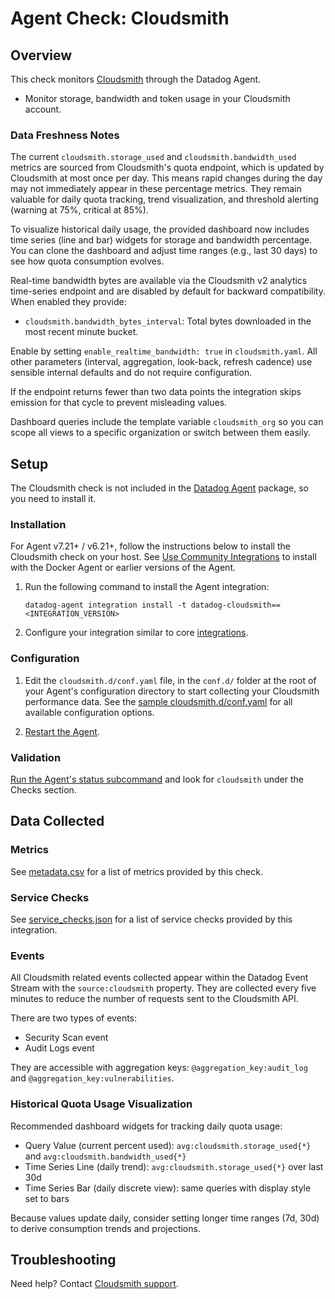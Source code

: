 # Agent Check: Cloudsmith

## Overview

This check monitors [Cloudsmith][1] through the Datadog Agent.
- Monitor storage, bandwidth and token usage in your Cloudsmith account. 

### Data Freshness Notes
The current `cloudsmith.storage_used` and `cloudsmith.bandwidth_used` metrics are sourced from Cloudsmith's quota endpoint, which is updated by Cloudsmith at most once per day. This means rapid changes during the day may not immediately appear in these percentage metrics. They remain valuable for daily quota tracking, trend visualization, and threshold alerting (warning at 75%, critical at 85%).

To visualize historical daily usage, the provided dashboard now includes time series (line and bar) widgets for storage and bandwidth percentage. You can clone the dashboard and adjust time ranges (e.g., last 30 days) to see how quota consumption evolves.

Real-time bandwidth bytes are available via the Cloudsmith v2 analytics time-series endpoint and are disabled by default for backward compatibility. When enabled they provide:

* `cloudsmith.bandwidth_bytes_interval`: Total bytes downloaded in the most recent minute bucket.

Enable by setting `enable_realtime_bandwidth: true` in `cloudsmith.yaml`. All other parameters (interval, aggregation, look-back, refresh cadence) use sensible internal defaults and do not require configuration.

If the endpoint returns fewer than two data points the integration skips emission for that cycle to prevent misleading values.

Dashboard queries include the template variable `cloudsmith_org` so you can scope all views to a specific organization or switch between them easily.


## Setup

The Cloudsmith check is not included in the [Datadog Agent][2] package, so you need to install it.

### Installation

For Agent v7.21+ / v6.21+, follow the instructions below to install the Cloudsmith check on your host. See [Use Community Integrations][3] to install with the Docker Agent or earlier versions of the Agent.

1. Run the following command to install the Agent integration:

   ```shell
   datadog-agent integration install -t datadog-cloudsmith==<INTEGRATION_VERSION>
   ```

2. Configure your integration similar to core [integrations][4].

### Configuration

1. Edit the `cloudsmith.d/conf.yaml` file, in the `conf.d/` folder at the root of your Agent's configuration directory to start collecting your Cloudsmith performance data. See the [sample cloudsmith.d/conf.yaml][5] for all available configuration options.

2. [Restart the Agent][6].

### Validation

[Run the Agent's status subcommand][7] and look for `cloudsmith` under the Checks section.

## Data Collected

### Metrics

See [metadata.csv][8] for a list of metrics provided by this check.

### Service Checks

See [service_checks.json][9] for a list of service checks provided by this integration.

### Events

All Cloudsmith related events collected appear within the Datadog Event Stream with the `source:cloudsmith` property. They are collected every five minutes to reduce the number of requests sent to the Cloudsmith API.

There are two types of events:

- Security Scan event
- Audit Logs event

They are accessible with aggregation keys: `@aggregation_key:audit_log` and `@aggregation_key:vulnerabilities`.

### Historical Quota Usage Visualization
Recommended dashboard widgets for tracking daily quota usage:
* Query Value (current percent used): `avg:cloudsmith.storage_used{*}` and `avg:cloudsmith.bandwidth_used{*}`
* Time Series Line (daily trend): `avg:cloudsmith.storage_used{*}` over last 30d
* Time Series Bar (daily discrete view): same queries with display style set to bars

Because values update daily, consider setting longer time ranges (7d, 30d) to derive consumption trends and projections.

## Troubleshooting

Need help? Contact [Cloudsmith support][10].

[1]: https://cloudsmith.com
[2]: https://app.datadoghq.com/account/settings/agent/latest
[3]: https://docs.datadoghq.com/agent/guide/use-community-integrations/
[4]: https://docs.datadoghq.com/getting_started/integrations/
[5]: https://github.com/DataDog/integrations-extras/blob/master/cloudsmith/datadog_checks/cloudsmith/data/conf.yaml.example
[6]: https://docs.datadoghq.com/agent/guide/agent-commands/#start-stop-and-restart-the-agent
[7]: https://docs.datadoghq.com/agent/guide/agent-commands/#agent-status-and-information
[8]: https://github.com/DataDog/integrations-extras/blob/master/cloudsmith/metadata.csv
[9]: https://github.com/DataDog/integrations-extras/blob/master/cloudsmith/assets/service_checks.json
[10]: https://help.cloudsmith.io/docs/contact-us#live-chat-via-intercom
